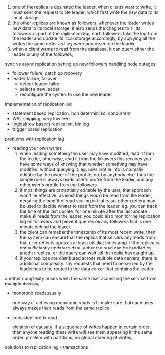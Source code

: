 1. one of the replica is desinated the leader, when clients want to write, it must send the request to hte leader, which first write the new data to its local storage
2. the other replicas are known as followers, whenever the leader writes new data to its local storage, it also sends the chagnes to all its followers as part of the replication log, each followers take the log from the leader and update its local storage accordingly, by applying all the writes the same order as they were processed on the leader.
3. when a client wants to read from the database, it can query either the leader or any of the followers, 

sync vs async replication
setting up new followers
handling node outages
- follower failure, catch up recovery
- leader failure, failover
  - detech leader failre
  - select a new leader
  - reconfigure the system to use the new leader

implementation of replication log
- statement based replication, non determintisc, concurrent
- WAL shipping, very low level
- logical(row based) replication, bin log
- trigger based replication

problems with replication lag
- reading your own writes
  1. when reading something the user may have modified, read it from the leader, otherwise, read it from the followers
     this requires you have some ways of knowing that whether something may have modified, without querying it.
     eg. user profile info is normally editable by the owner of the profile, not by anybody else. thus the simple rule is always reads user's profile from the leader, and any other user's profile from the followers
  2. if most things are protentially editable by the user, that approach won't be effective, as most things would be read from the leader, negating the benifit of read scaling.in that case, other cretiera may be used to decide wheter to read from the leader. eg. you can track the time of the last update, for one minute after the last update, make all reads from the leader.
you could also monitor the replication lag on followers and prevent queries on any followers that is one minute behind the leader.
  3. the client can remeber the timestamp of its most recent write, then the system can ensure that the replica that servers any reads from that user reflects updates at least util that timestamp. if the replica is not sufficiently update to date, either the read can be handled by another replica, or the query can wait util the replia has caught up.
  4. if your replicas are distributed across multiple data centers, there is additional complexity. any requests that need to be served by the leader has to be routed to the data center that contains the leader.
 
 another complexity arises when the same user accessing the service from multiple devices, 
 
- monotonic readsusually

  one way of acheving monotonic reads is to make sure that each uses always makes their reads from the same replica, 
- consistent prefix read

  violation of causaty. if a sequence of writes happen in certain order, then anyone reading these write will see them appearing in the same order.
  problem with partitions, no global ordering of writes,

solutions to replication lag - transactions
